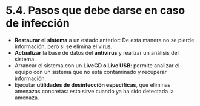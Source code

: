 # 5.4. Pasos que debe darse en caso de infección

- **Restaurar el sistema** a un estado anterior: De esta manera no se pierde información, pero si se elimina el virus.
- **Actualizar** la base de datos del **antivirus** y realizar un análisis del sistema.
- Arrancar el sistema con un **LiveCD o Live USB**: permite analizar el equipo con un sistema que no está contaminado y recuperar información.
- Ejecutar **utilidades de desinfección específicas**, que eliminas amenazas concretas: esto sirve cuando ya ha sido detectada la amenaza.
